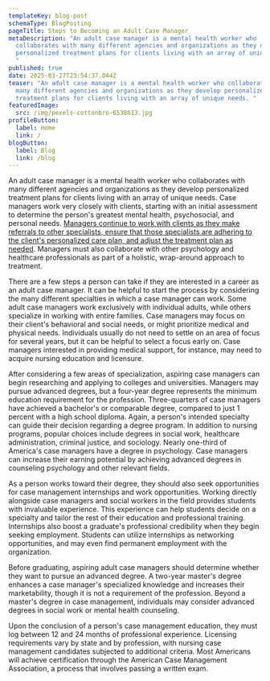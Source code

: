 ```yaml
---
templateKey: blog-post
schemaType: BlogPosting
pageTitle: Steps to Becoming an Adult Case Manager
metaDescription: "An adult case manager is a mental health worker who
  collaborates with many different agencies and organizations as they develop
  personalized treatment plans for clients living with an array of unique needs.
  "
published: true
date: 2025-03-27T23:54:37.044Z
teaser: "An adult case manager is a mental health worker who collaborates with
  many different agencies and organizations as they develop personalized
  treatment plans for clients living with an array of unique needs. "
featuredImage:
  src: /img/pexels-cottonbro-6538613.jpg
profileButton:
  label: Home
  link: /
blogButton:
  label: Blog
  link: /blog
---
```

An adult case manager is a mental health worker who collaborates with many different agencies and organizations as they develop personalized treatment plans for clients living with an array of unique needs. Case managers work very closely with clients, starting with an initial assessment to determine the person's greatest mental health, psychosocial, and personal needs. [Managers continue to work with clients as they make referrals to other specialists, ensure that those specialists are adhering to the client's personalized care plan, and adjust the treatment plan as needed](https://jilllamontagne.tumblr.com/). Managers must also collaborate with other psychology and healthcare professionals as part of a holistic, wrap-around approach to treatment.



There are a few steps a person can take if they are interested in a career as an adult case manager. It can be helpful to start the process by considering the many different specialties in which a case manager can work. Some adult case managers work exclusively with individual adults, while others specialize in working with entire families. Case managers may focus on their client's behavioral and social needs, or might prioritize medical and physical needs. Individuals usually do not need to settle on an area of focus for several years, but it can be helpful to select a focus early on. Case managers interested in providing medical support, for instance, may need to acquire nursing education and licensure.



After considering a few areas of specialization, aspiring case managers can begin researching and applying to colleges and universities. Managers may pursue advanced degrees, but a four-year degree represents the minimum education requirement for the profession. Three-quarters of case managers have achieved a bachelor's or comparable degree, compared to just 1 percent with a high school diploma. Again, a person's intended specialty can guide their decision regarding a degree program. In addition to nursing programs, popular choices include degrees in social work, healthcare administration, criminal justice, and sociology. Nearly one-third of America's case managers have a degree in psychology. Case managers can increase their earning potential by achieving advanced degrees in counseling psychology and other relevant fields.



As a person works toward their degree, they should also seek opportunities for case management internships and work opportunities. Working directly alongside case managers and social workers in the field provides students with invaluable experience. This experience can help students decide on a specialty and tailor the rest of their education and professional training. Internships also boost a graduate's professional credibility when they begin seeking employment. Students can utilize internships as networking opportunities, and may even find permanent employment with the organization.



Before graduating, aspiring adult case managers should determine whether they want to pursue an advanced degree. A two-year master's degree enhances a case manager's specialized knowledge and increases their marketability, though it is not a requirement of the profession. Beyond a master's degree in case management, individuals may consider advanced degrees in social work or mental health counseling.



Upon the conclusion of a person's case management education, they must log between 12 and 24 months of professional experience. Licensing requirements vary by state and by profession, with nursing case management candidates subjected to additional criteria. Most Americans will achieve certification through the American Case Management Association, a process that involves passing a written exam.